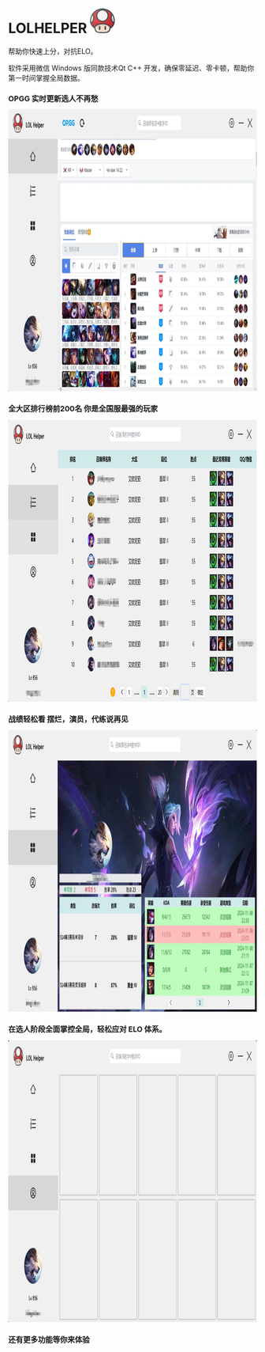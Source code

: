 </head>
<body>
    <h1 style="text-transform: uppercase;">LoLHelper <img src="https://github.com/byralpha/lolHelper/blob/main/img/LoLHelper.png" alt="LoLHelper" style="width:50px;height:50px;"></h1>
    <p>帮助你快速上分，对抗ELO。</p>
    <p>软件采用微信 Windows 版同款技术Qt C++ 开发，确保零延迟、零卡顿，帮助你第一时间掌握全局数据。</p>
    <h2 style="font-size: 15px;">OPGG 实时更新选人不再愁</h2>
    <img src="https://github.com/byralpha/lolHelper/blob/main/imgHint/1731407798344.jpg" style="width:1200px;height:570px;">
    <h2 style="font-size: 15px;">全大区排行榜前200名 你是全国服最强的玩家</h2>
    <img src="https://github.com/byralpha/lolHelper/blob/main/imgHint/1731407863291.jpg" style="width:1200px;height:570px;">
    <h2 style="font-size: 15px;">战绩轻松看 摆烂，演员，代练说再见</h2>
    <img src="https://github.com/byralpha/lolHelper/blob/main/imgHint/1731407904123.jpg" style="width:1200px;height:570px;">
    <h2 style="font-size: 15px;">在选人阶段全面掌控全局，轻松应对 ELO 体系。</h2>
    <img src="https://github.com/byralpha/lolHelper/blob/main/imgHint/1731407933083.jpg" style="width:1200px;height:570px;">
    <h2 style="font-size: 15px;">还有更多功能等你来体验</h2>
</body>
</html>
